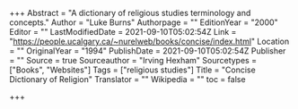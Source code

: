 +++
Abstract = "A dictionary of religious studies terminology and concepts."
Author = "Luke Burns"
Authorpage = ""
EditionYear = "2000"
Editor = ""
LastModifiedDate = 2021-09-10T05:02:54Z
Link = "https://people.ucalgary.ca/~nurelweb/books/concise/index.html"
Location = ""
OriginalYear = "1994"
PublishDate = 2021-09-10T05:02:54Z
Publisher = ""
Source = true
Sourceauthor = "Irving Hexham"
Sourcetypes = ["Books", "Websites"]
Tags = ["religious studies"]
Title = "Concise Dictionary of Religion"
Translator = ""
Wikipedia = ""
toc = false

+++
